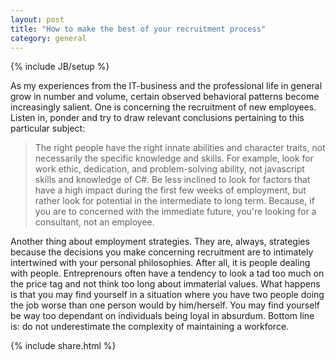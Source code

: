 ```yaml
---
layout: post
title: "How to make the best of your recruitment process"
category: general
---
```

{% include JB/setup %}

As my experiences from the IT-business and the professional life in general grow in number and volume, certain observed behavioral patterns become increasingly salient. One is concerning the recruitment of new employees. Listen in, ponder and try to draw relevant conclusions pertaining to this particular subject:

> The right people have the right innate abilities and character traits, not necessarily the specific knowledge and skills. For example, look for work ethic, dedication, and problem-solving ability, not javascript skills and knowledge of C#. Be less inclined to look for factors that have a high impact during the first few weeks of employment, but rather look for potential in the intermediate to long term. Because, if you are to concerned with the immediate future, you're looking for a consultant, not an employee.

Another thing about employment strategies. They are, always, strategies because the decisions you make concerning recruitment are to intimately intertwined with your personal philosophies. After all, it is people dealing with people. Entreprenours often have a tendency to look a tad too much on the price tag and not think too long about immaterial values. What happens is that you may find yourself in a situation where you have two people doing the job worse than one person would by him/herself. You may find yourself be way too dependant on individuals being loyal in absurdum. Bottom line is: do not underestimate the complexity of maintaining a workforce.

{% include share.html %}
